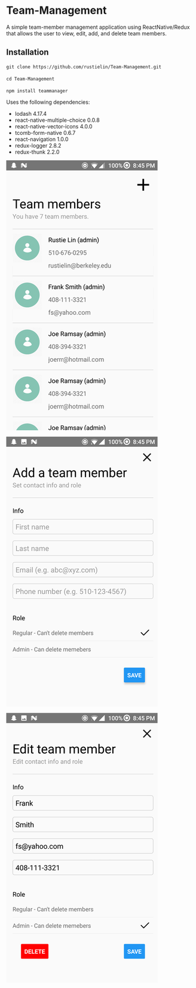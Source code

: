 # Team-Management
A simple team-member management application using ReactNative/Redux that allows the user  to view, edit, add, and delete team members.

## Installation
```
git clone https://github.com/rustielin/Team-Management.git

cd Team-Management

npm install teammanager
```
Uses the following dependencies:
* lodash 4.17.4
* react-native-multiple-choice 0.0.8
* react-native-vector-icons 4.0.0
* tcomb-form-native 0.6.7
* react-navigation 1.0.0
* redux-logger 2.8.2
* redux-thunk 2.2.0

![Alt text](/img/rsz_home.png?raw=true "Home Screen")

![Alt text](/img/rsz_add.png?raw=true "Add Screen")

![Alt text](/img/rsz_edit.png?raw=true "Edit Screen")

